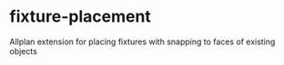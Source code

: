 # fixture-placement
Allplan extension for placing fixtures with snapping to faces of existing objects
